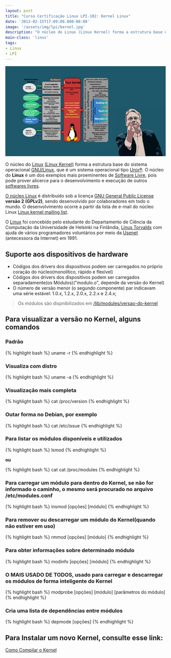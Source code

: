 ```yaml
---
layout: post
title: "Curso Certificação Linux LPI-102: Kernel Linux"
date: '2013-02-15T17:09:00.000-08:00'
image: '/assets/img/lpi/kernel.jpg'
description: "O núcleo do Linux (Linux Kernel) forma a estrutura base do sistema operacional GNU/Linux, que é um sistema operacional tipo unix."
main-class: 'linux'
tags:
- Linux
- LPI
---
```

![Kernel Linux](/assets/img/lpi/kernel.jpg "Kernel Linux")

O núcleo do [Linux](https://www.kernel.org/) [(Linux Kernel)](https://www.kernel.org/) forma a estrutura base do sistema operacional [GNU/Linux](http://terminalroot.com.br/2016/05/porque-eu-nao-uso-linux.html), que é um sistema operacional tipo [Unix®](http://www.unix.org/). O núcleo do __Linux__ é um dos exemplos mais proeminentes de [Software Livre](https://www.fsf.org/pt-br), pois pode prover alicerce para o desenvolvimento e execução de outros [softwares livres](http://terminalroot.com.br/tags/#software-livre).

[O núcleo Linux](https://www.kernel.org/) é distribuído sob a licença [GNU General Public License](https://www.gnu.org/licenses/gpl-3.0.en.html) __versão 2 (GPLv2)__, sendo desenvolvido por colaboradores em todo o mundo. O desenvolvimento ocorre a partir da lista de e-mail do núcleo Linux [Linux kernel mailing list](https://lkml.org/).

O [Linux](https://pt.wikipedia.org/wiki/Linux) foi concebido pelo estudante do Departamento de Ciência da Computação da Universidade de Helsinki na Finlândia, [Linus Torvalds](https://github.com/torvalds) com ajuda de vários programadores voluntários por meio da [Usenet](https://pt.wikipedia.org/wiki/Usenet) (antecessora da Internet) em 1991.


## Suporte aos dispositivos de hardware

* Códigos dos drivers dos dispositivos podem ser carregados no próprio coração do núcleo(monolítico, rápido e flexível)
* Códigos dos drivers dos dispositivos podem ser carregados separadamente(os Módulos)("modulo.o", depende da versão do Kernel)
* O número de versão menor (o segundo componente) par indicavam uma série estável: 1.0.x, 1.2.x, 2.0.x, 2.2.x e 2.4.x;

> Os módulos são dispnibilizados em [/lib/modules/versao-do-kernel](file:///lib/modules/)

## Para visualizar a versão no Kernel, alguns comandos

### Padrão
{% highlight bash %}
uname -r
{% endhighlight %}

### Visualiza com distro
{% highlight bash %}
uname -a
{% endhighlight %}

### Visualização mais completa
{% highlight bash %}
cat /proc/version
{% endhighlight %}

### Outar forma no Debian, por exemplo
{% highlight bash %}
cat /etc/issue
{% endhighlight %}

### Para listar os módulos disponíveis e utilizados
{% highlight bash %}
lsmod
{% endhighlight %}

__ou__

{% highlight bash %}
cat cat /proc/modules
{% endhighlight %}

### Para carregar um módulo para dentro do Kernel, se não for informado o caminho, o mesmo será procurado no arquivo /etc/modules.conf
{% highlight bash %}
insmod [opções] [módulo]
{% endhighlight %}

### Para remover ou descarregar um módulo do Kernel(quando não estiver em uso)
{% highlight bash %}
rmmod [opções] [módulo]
{% endhighlight %}

### Para obter informações sobre determinado módulo
{% highlight bash %}
modinfo [opções] [módulo]
{% endhighlight %}

### O MAIS USADO DE TODOS, usado para carregar e descarregar os módulos de forma inteligente do Kernel
{% highlight bash %}
modprobe [opções] [módulo] [parâmetros do módulo]
{% endhighlight %}

### Cria uma lista de dependências entre módulos
{% highlight bash %}
depmode [opções]
{% endhighlight %}


## Para Instalar um novo Kernel, consulte esse link:
[Como Compilar o Kernel](http://terminalroot.com.br/2012/01/como-compilar-o-kernel-304.html)


<script async src="https://pagead2.googlesyndication.com/pagead/js/adsbygoogle.js"></script>

<!-- Informat -->
<ins class="adsbygoogle"
 style="display:block"
 data-ad-client="ca-pub-2838251107855362"
 data-ad-slot="2327980059"
 data-ad-format="auto"
 data-full-width-responsive="true"></ins>

<script>
(adsbygoogle = window.adsbygoogle || []).push({});
</script>

